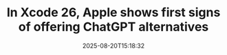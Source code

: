 ﻿---
title: "In Xcode 26, Apple shows first signs of offering ChatGPT alternatives"
date: "2025-08-20T15:18:32"
category: "Markets"
summary: ""
slug: "in xcode 26 apple shows first signs of offering chatgpt alte"
source_urls:
  - "https://arstechnica.com/ai/2025/08/in-xcode-26-apple-shows-first-signs-of-offering-chatgpt-alternatives/"
seo:
  title: "In Xcode 26, Apple shows first signs of offering ChatGPT alternatives | Hash n Hedge"
  description: ""
  keywords: ["news", "markets", "brief"]
---

